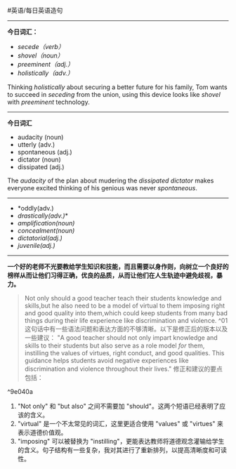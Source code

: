 #英语/每日英语造句

---
**今日词汇：**
- *secede（verb）* 
- *shovel（noun）*
- *preeminent（adj.）*
- *holistically（adv.）*

Thinking *holistically* about securing a better future for his family, Tom wants to succeed in *seceding* from the  union, using this device looks like *shovel* with  *preeminent* technology.

---
**今日词汇**
- audacity (noun)
- utterly (adv.)
- spontaneous (adj.)
- dictator (noun)
- dissipated (adj.)

The *audacity* of the plan about mudering the *dissipated dictator* makes everyone excited thinking of his genious was never *spontaneous*. 

---
- *oddly(adv.)
- *drastically(adv.)**
- *amplification(noun)*
- *concealment(noun)*
- *dictatorial(adj.)*
- *juvenile(adj.)*
---
**一个好的老师不光要教给学生知识和技能，而且需要以身作则，向树立一个良好的榜样从而让他们习得正确，优良的品质，从而让他们在人生轨迹中避免歧视，暴力。**
> Not only should a good teacher teach their students knowledge and skills,but he also need to be a model of virtual to them imposing right and good quality into them,which could keep students from many bad things during their life experience like discrimination and violence. ^01
这句话中有一些语法问题和表达方面的不够清晰。以下是修正后的版本以及一些建议：
"A good teacher should not only impart knowledge and skills to their students but also serve as a role model *for* them, instilling the values of virtues, right conduct, and good qualities. This guidance helps students avoid negative experiences like discrimination and violence throughout their lives."
修正和建议的要点包括：

^9e040a

1. "Not only" 和 "but also" 之间不需要加 "should"。这两个短语已经表明了应该的含义。
2. "virtual" 是一个不太常见的词汇，这里更适合使用 "values" 或 "virtues" 来表示道德价值观。
3. "imposing" 可以被替换为 "instilling"，更能表达教师将道德观念灌输给学生的含义。句子结构有一些复杂，我对其进行了重新排列，以提高清晰度和可读性。


